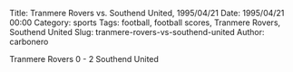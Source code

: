 Title: Tranmere Rovers vs. Southend United, 1995/04/21
Date: 1995/04/21 00:00
Category: sports
Tags: football, football scores, Tranmere Rovers, Southend United
Slug: tranmere-rovers-vs-southend-united
Author: carbonero


Tranmere Rovers 0 - 2 Southend United
